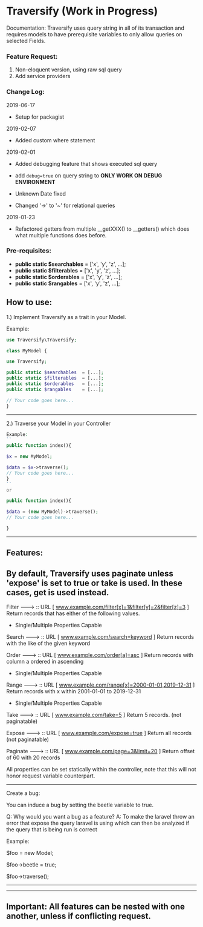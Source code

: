 # Traversify (Work in Progress)

Documentation:
Traversify uses query string in all of its transaction and requires
models to have prerequisite variables to only allow queries on 
selected Fields.

### Feature Request:
1. Non-eloquent version, using raw sql query
2. Add service providers


### Change Log:

2019-06-17

- Setup for packagist

2019-02-07

-    Added custom where statement

2019-02-01

-    Added debugging feature that shows executed sql query
- add `debug=true` on query string to **ONLY WORK ON DEBUG ENVIRONMENT**

- Unknown Date fixed
-    Changed '->' to '~' for relational queries

2019-01-23

-    Refactored getters from multiple __getXXX() to __getters() which does what multiple functions does before.



### Pre-requisites:

* **public static $searchables** = ['x', 'y', 'z', ...];
* **public static $filterables** = ['x', 'y', 'z', ...];
* **public static $orderables** = ['x', 'y', 'z', ...];
* **public static $rangables** = ['x', 'y', 'z', ...];

How to use:
-------------------------------------------------------------------------
1.) Implement Traversify as a trait in your Model.

Example:
```php
use Traversify\Traversify;

class MyModel {

use Traversify;

public static $searchables  = [...];
public static $filterables  = [...];
public static $orderables   = [...];
public static $rangables    = [...];

// Your code goes here...
}
```

-------------------------------------------------------------------------
2.) Traverse your Model in your Controller
```php
Example:
``
public function index(){

$x = new MyModel;

$data = $x->traverse();
// Your code goes here...
}
``
or

public function index(){

$data = (new MyModel)->traverse();
// Your code goes here... 

}
```
-------------------------------------------------------------------------
Features:
--------------------------------------------------------------------------
By default, Traversify uses paginate unless 'expose' is set to true
or take is used. In these cases, get is used instead.
--------------------------------------------------------------------------


Filter ---> :: URL [ www.example.com/filter[x]=1&filter[y]=2&filter[z]=3 ]
Return records that has either of the following values.
+ Single/Multiple Properties Capable

Search ---> :: URL [ www.example.com/search=keyword ]
Return records with the like of the given keyword

Order ---> :: URL [ www.example.com/order[a]=asc ]
Return records with column a ordered in ascending
+ Single/Multiple Properties Capable 

Range ---> :: URL [ www.example.com/range[x]=2000-01-01,2019-12-31 ]
Return records with x within 2001-01-01 to 2019-12-31
+ Single/Multiple Properties Capable 

Take ---> :: URL [ www.example.com/take=5 ]
Return 5 records. (not paginatable)

Expose ---> :: URL [ www.example.com/expose=true ]
Return all records (not paginatable)

Paginate ---> :: URL [ www.example.com/page=3&limit=20 ]
Return offset of 60 with 20 records

All properties can be set statically within the controller, note that this will not
honor request variable counterpart.

-------------------------------------------------------------
Create a bug:

You can induce a bug by setting the beetle variable to true.

Q: Why would you want a bug as a feature?
A: To make the laravel throw an error that expose the query laravel is using
which can then be analyzed if the query that is being run is correct

Example:

$foo = new Model;

$foo->beetle = true;

$foo->traverse();

-------------------------------------------------------------

---------------------------------------------------------------------------------------
Important: All features can be nested with one another, unless if conflicting request.
---------------------------------------------------------------------------------------

